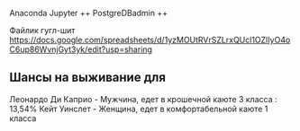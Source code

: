Anaconda Jupyter ++
PostgreDBadmin ++

Файлик гугл-шит https://docs.google.com/spreadsheets/d/1yzMOUtRVrSZLrxQUcl1OZlIyO4oC6up86WvnjGyt3yk/edit?usp=sharing

## Шансы на выживание для 
Леонардо Ди Каприо - Мужчина, едет в крошечной каюте 3 класса : 13,54%
Кейт Уинслет - Женщина, едет в комфортабельной каюте 1 класса

